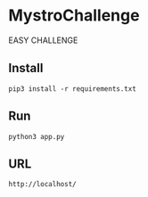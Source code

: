 # MystroChallenge

EASY CHALLENGE

## Install

```
pip3 install -r requirements.txt
```

## Run

```
python3 app.py
```

## URL

```
http://localhost/
```

